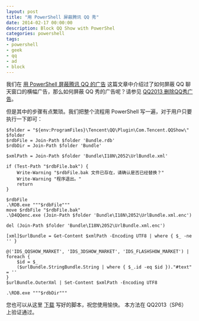 ```yaml
---
layout: post
title: "用 PowerShell 屏蔽腾讯 QQ 秀"
date: 2014-02-17 00:00:00
description: Block QQ Show with PowerShel
categories: powershell
tags:
- powershell
- geek
- qq
- ad
- block
---
```

我们在 [用 PowerShell 屏蔽腾讯 QQ 的广告][用 PowerShell 屏蔽腾讯 QQ 的广告] 这篇文章中介绍过了如何屏蔽 QQ 聊天窗口的横幅广告，那么如何屏蔽 QQ 秀的广告呢？请参见 [QQ2013 删除QQ秀广告][QQ2013 删除QQ秀广告]。

但是其中的步骤有点繁琐。我们把整个流程用 PowerShell 写一遍，对于用户只要执行一下即可：

	$folder = "${env:ProgramFiles}\Tencent\QQ\Plugin\Com.Tencent.QQShow\"
	$folder
	$rdbFile = Join-Path $folder 'Bundle.rdb'
	$rdbDir = Join-Path $folder 'Bundle'

	$xmlPath = Join-Path $folder 'Bundle\I18N\2052\UrlBundle.xml'

	if (Test-Path "$rdbFile.bak") {
	    Write-Warning "$rdbFile.bak 文件已存在，请确认是否已经替换？"
	    Write-Warning "程序退出。"
	    return
	}

	$rdbFile
	.\RDB.exe """$rdbFile"""
	move $rdbFile "$rdbFile.bak"
	.\D4QQenc.exe (Join-Path $folder 'Bundle\I18N\2052\UrlBundle.xml.enc')

	del (Join-Path $folder 'Bundle\I18N\2052\UrlBundle.xml.enc')

	[xml]$urlBundle = Get-Content $xmlPath -Encoding UTF8 | where { $_ -ne '' }

	@('IDS_QQSHOW_MARKET', 'IDS_3DSHOW_MARKET', 'IDS_FLASHSHOW_MARKET') | foreach {
	    $id = $_
	    ($urlBundle.StringBundle.String | where { $_.id -eq $id })."#text" = ''
	}
	$urlBundle.OuterXml | Set-Content $xmlPath -Encoding UTF8

	.\RDB.exe """$rdbDir"""

您也可以从这里 [下载](/assets/download/Disable-QQShow.zip) 写好的脚本，祝您使用愉快。
本方法在 QQ2013（SP6） 上验证通过。

[用 PowerShell 屏蔽腾讯 QQ 的广告]: /powershell/2014/01/10/block-ad-of-tencent-qq-with-powershell/
[QQ2013 删除QQ秀广告]: http://cleris.diandian.com/QQ2013-QQShow-ADS
